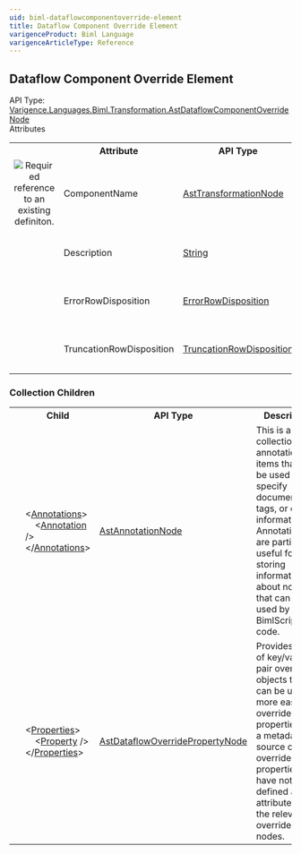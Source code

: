```yaml
---
uid: biml-dataflowcomponentoverride-element
title: Dataflow Component Override Element
varigenceProduct: Biml Language
varigenceArticleType: Reference
---
```

## Dataflow Component Override Element<div class="AssemblyInfoGroup"><div class="CrossReferenceGroup"><div class="CrossReferenceHeader">API Type:</div><div class="CrossReferenceValue"><a href="../api-reference/Varigence.Languages.Biml.Transformation.AstDataflowComponentOverrideNode.html">Varigence.Languages.Biml.Transformation.AstDataflowComponentOverrideNode</a></div></div></div><div class="AttributeGroup"><div class="AttributeGroupHeader">Attributes</div><table id="AttributeList" class="AttributeList"><tbody><tr><th class="AttributeIconColumnHeader">&nbsp;</th><th class="AttributeNameColumnHeader">Attribute</th><th class="AttributeTypeColumnHeader">API Type</th><th class="AttributeDefaultColumnHeader">Default</th><th class="AttributeSummaryColumnHeader">Description</th></tr><tr class="ad0"><td align="center" class="AttributeIcon"><img title="Required reference to an existing definiton." src="attributeRequiredReference.png"></td><td class="AttributeName">ComponentName</td><td class="AttributeType"><a href="../api-reference/Varigence.Languages.Biml.Transformation.AstTransformationNode.html">AstTransformationNode</a></td><td class="AttributeDefault">&nbsp;</td><td class="AttributeSummary"><div class ="SummaryItem">Specifies the SSIS dataflow component/transformation that is being targeted for property overrides.</div></td></tr><tr class="ad1"><td align="center" class="AttributeIcon"><img title="" src="attribute.png"></td><td class="AttributeName">Description</td><td class="AttributeType"><a href="https://msdn.microsoft.com/en-us/library/System.String.aspx">String</a></td><td class="AttributeDefault">&nbsp;</td><td class="AttributeSummary"><div class ="SummaryItem">Specifies the overridden description property value for the targeted dataflow object.</div></td></tr><tr class="ad0"><td align="center" class="AttributeIcon"><img title="" src="attribute.png"></td><td class="AttributeName">ErrorRowDisposition</td><td class="AttributeType"><a href="../api-reference/Varigence.Languages.Biml.Transformation.ErrorRowDisposition.html">ErrorRowDisposition</a></td><td class="AttributeDefault">IgnoreFailure</td><td class="AttributeSummary"><div class ="SummaryItem">Specifies the overridden error row disposition property value for the targeted dataflow object.</div></td></tr><tr class="ad1"><td align="center" class="AttributeIcon"><img title="" src="attribute.png"></td><td class="AttributeName">TruncationRowDisposition</td><td class="AttributeType"><a href="../api-reference/Varigence.Languages.Biml.Transformation.TruncationRowDisposition.html">TruncationRowDisposition</a></td><td class="AttributeDefault">IgnoreFailure</td><td class="AttributeSummary"><div class ="SummaryItem">Specifies the overridden truncation row disposition property value for the targeted dataflow object.</div></td></tr></tbody></table></div><div class="ChildGroup">### Collection Children<table id="ChildList" class="ChildList"><tbody><tr><th class="ChildIconColumnHeader">&nbsp;</th><th class="ChildNameColumnHeader">Child</th><th class="ChildTypeColumnHeader">API Type</th><th class="ChildSummaryColumnHeader">Description</th></tr><tr class="cd0"><td align="center" class="ChildIcon"><img title="" src="collectionChild.png"><div class="RequiredIcon" title="Required Child"></div><td class="ChildName"><span class="punc">&lt;</span><a href=Varigence.Languages.Biml.AstNode_Annotations.html">Annotations</a><span class="punc">&gt;</span><br />&nbsp;&nbsp;&nbsp;&nbsp;<span class="punc">&lt;</span><a href=Varigence.Languages.Biml.AstAnnotationNode.html">Annotation</a> <span class="punc">/&gt;</span><br /><span class="punc">&lt;/</span><a href=Varigence.Languages.Biml.AstNode_Annotations.html">Annotations</a><span class="punc">&gt;</span></td><td class="ChildType"><a href="../api-reference/Varigence.Languages.Biml.AstAnnotationNode.html">AstAnnotationNode</a></td><td class="ChildSummary"><div class ="SummaryItem">This is a collection of annotation items that can be used to specify documentation, tags, or other information.  Annotations are particularly useful for storing information about nodes that can be used by BimlScript code.</div></td></tr><tr class="cd1"><td align="center" class="ChildIcon"><img title="" src="collectionChild.png"><div class="RequiredIcon" title="Required Child"></div><td class="ChildName"><span class="punc">&lt;</span><a href=Varigence.Languages.Biml.Transformation.AstDataflowOverrideNode_Properties.html">Properties</a><span class="punc">&gt;</span><br />&nbsp;&nbsp;&nbsp;&nbsp;<span class="punc">&lt;</span><a href=Varigence.Languages.Biml.Transformation.AstDataflowOverridePropertyNode.html">Property</a> <span class="punc">/&gt;</span><br /><span class="punc">&lt;/</span><a href=Varigence.Languages.Biml.Transformation.AstDataflowOverrideNode_Properties.html">Properties</a><span class="punc">&gt;</span></td><td class="ChildType"><a href="../api-reference/Varigence.Languages.Biml.Transformation.AstDataflowOverridePropertyNode.html">AstDataflowOverridePropertyNode</a></td><td class="ChildSummary"><div class ="SummaryItem">Provides a list of key/value pair override objects that can be used to more easily override properties from a metadata source or to override properties that have not been defined as attributes of the relevant override nodes.</div></td></tr></tbody></table></div>